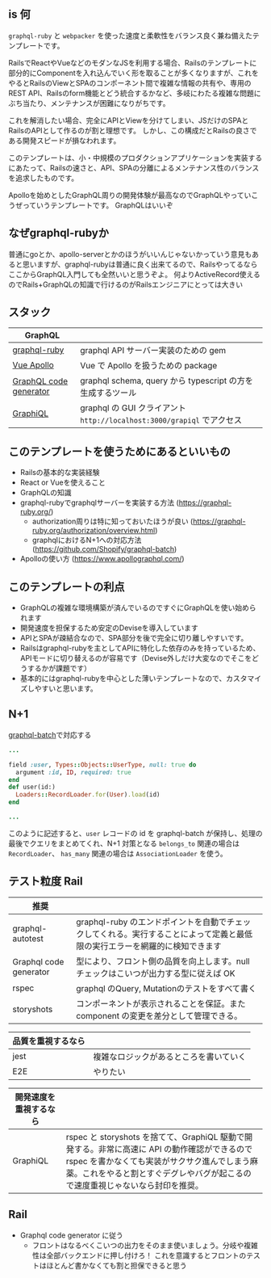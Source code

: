 ## is 何
`graphql-ruby` と `webpacker` を使った速度と柔軟性をバランス良く兼ね備えたテンプレートです。

RailsでReactやVueなどのモダンなJSを利用する場合、Railsのテンプレートに部分的にComponentを入れ込んでいく形を取ることが多くなりますが、これをやるとRailsのViewとSPAのコンポーネント間で複雑な情報の共有や、専用のREST API、Railsのform機能とどう統合するかなど、多岐にわたる複雑な問題にぶち当たり、メンテナンスが困難になりがちです。

これを解消したい場合、完全にAPIとViewを分けてしまい、JSだけのSPAとRailsのAPIとして作るのが割と理想です。
しかし、この構成だとRailsの良さである開発スピードが損なわれます。

このテンプレートは、小・中規模のプロダクションアプリケーションを実装するにあたって、Railsの速さと、API、SPAの分離によるメンテナンス性のバランスを追求したものです。

Apolloを始めとしたGraphQL周りの開発体験が最高なのでGraphQLやっていこうぜっていうテンプレートです。
GraphQLはいいぞ

## なぜgraphql-rubyか
普通にgoとか、apollo-serverとかのほうがいいんじゃないかっていう意見もあると思いますが、graphql-rubyは普通に良く出来てるので、RailsやってるならここからGraphQL入門しても全然いいと思うぞよ。
何よりActiveRecord使えるのでRails+GraphQLの知識で行けるのがRailsエンジニアにとっては大きい

## スタック

| GraphQL                                                                               |                                                                        |
| ------------------------------------------------------------------------------------- | ---------------------------------------------------------------------- |
| [graphql-ruby](https://graphql-ruby.org/)                                             | graphql API サーバー実装のための gem                                   |
| [Vue Apollo](https://v4.apollo.vuejs.org/)                                            | Vue で Apollo を扱うための package                                     |
| [GraphQL code generator](https://graphql-code-generator.com/)                         | graphql schema, query から typescript の方を生成するツール             |
| [GraphiQL](https://github.com/graphql/graphiql/blob/main/packages/graphiql/README.md) | graphql の GUI クライアント `http://localhost:3000/grapiql` でアクセス |

## このテンプレートを使うためにあるといいもの
- Railsの基本的な実装経験
- React or Vueを使えること
- GraphQLの知識
- graphql-rubyでgraphqlサーバーを実装する方法 (https://graphql-ruby.org/)
  - authorization周りは特に知っておいたほうが良い (https://graphql-ruby.org/authorization/overview.html)
  - graphqlにおけるN+1への対応方法 (https://github.com/Shopify/graphql-batch)
- Apolloの使い方 (https://www.apollographql.com/)

## このテンプレートの利点
- GraphQLの複雑な環境構築が済んでいるのですぐにGraphQLを使い始められます
- 開発速度を担保するため安定のDeviseを導入しています
- APIとSPAが疎結合なので、SPA部分を後で完全に切り離しやすいです。
- Railsはgraphql-rubyを主としてAPIに特化した依存のみを持っているため、APIモードに切り替えるのが容易です（Devise外しだけ大変なのでそこをどうするかが課題です）
- 基本的にはgraphql-rubyを中心とした薄いテンプレートなので、カスタマイズしやすいと思います。

## N+1

[graphql-batch](https://github.com/Shopify/graphql-batch)で対応する

```query_type.rb
...

field :user, Types::Objects::UserType, null: true do
  argument :id, ID, required: true
end
def user(id:)
  Loaders::RecordLoader.for(User).load(id)
end

...
```

このように記述すると、`user` レコードの id を graphql-batch が保持し、処理の最後でクエリをまとめてくれ、N+1 対策となる
`belongs_to` 関連の場合は `RecordLoader`、 `has_many` 関連の場合は `AssociationLoader` を使う。

## テスト粒度 Rail

| 推奨             |                                                                                                                             |
| ---------------------- | --------------------------------------------------------------------------------------------------------------------------- |
| graphql-autotest       | graphql-ruby のエンドポイントを自動でチェックしてくれる。実行することによって定義と最低限の実行エラーを網羅的に検知できます |
| Graphql code generator | 型により、フロント側の品質を向上します。null チェックはこいつが出力する型に従えば OK                                        |
| rspec                  | graphql のQuery, Mutationのテストをすべて書く                                                                                  |
| storyshots             | コンポーネントが表示されることを保証。また component の変更を差分として管理できる。              |

| 品質を重視するなら |                                        |
| ------------------ | -------------------------------------- |
| jest               | 複雑なロジックがあるところを書いていく |
| E2E                | やりたい                               |

| 開発速度を重視するなら |                                                                                                                                                                                                                                 |
| ------------------------ | ------------------------------------------------------------------------------------------------------------------------------------------------------------------------------------------------------------------------------- |
| GraphiQL                 | rspec と storyshots を捨てて、GraphiQL 駆動で開発する。非常に高速に API の動作確認ができるので rspec を書かなくても実装がサクサク進んでしまう麻薬。これをやると割とすぐデグレやバグが起こるので速度重視じゃないなら封印を推奨。 |

## Rail

- Graphql code generator に従う
  - フロントはなるべくこいつの出力をそのまま使いましょう。分岐や複雑性は全部バックエンドに押し付けろ！ これを意識するとフロントのテストはほとんど書かなくても割と担保できると思う
